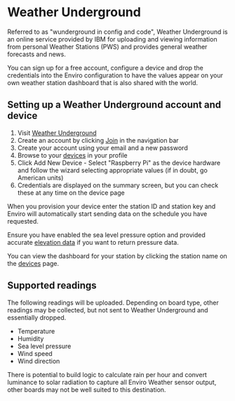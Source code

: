 # Weather Underground

Referred to as "wunderground in config and code", Weather Underground is an online service provided by IBM for uploading and viewing information from personal Weather Stations (PWS) and provides general weather forecasts and news.

You can sign up for a free account, configure a device and drop the credentials into the Enviro configuration to have the values appear on your own weather station dashboard that is also shared with the world.

## Setting up a Weather Underground account and device

1. Visit [Weather Underground](https://www.wunderground.com/)
2. Create an account by clicking [Join](https://www.wunderground.com/signup) in the navigation bar
3. Create your account using your email and a new password
4. Browse to your [devices](https://www.wunderground.com/member/devices) in your profile
5. Click Add New Device - Select "Raspberry Pi" as the device hardware and follow the wizard selecting appropriate values (if in doubt, go American units)
6. Credentials are displayed on the summary screen, but you can check these at any time on the device page

When you provision your device enter the station ID and station key and Enviro will automatically start sending data on the schedule you have requested.

Ensure you have enabled the sea level pressure option and provided accurate [elevation data](https://whatismyelevation.com/) if you want to return pressure data.

You can view the dashboard for your station by clicking the station name on the [devices](https://www.wunderground.com/member/devices) page.

## Supported readings
The following readings will be uploaded. Depending on board type, other readings may be collected, but not sent to Weather Underground and essentially dropped.
- Temperature
- Humidity
- Sea level pressure
- Wind speed
- Wind direction

There is potential to build logic to calculate rain per hour and convert luminance to solar radiation to capture all Enviro Weather sensor output, other boards may not be well suited to this destination.